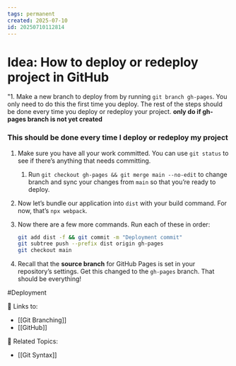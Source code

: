```yaml
---
tags: permanent
created: 2025-07-10
id: 20250710112814
---
```

# Idea: How to deploy or redeploy project in GitHub

"1. Make a new branch to deploy from by running `git branch gh-pages`. You only need to do this the first time you deploy. The rest of the steps should be done every time you deploy or redeploy your project. **only do if gh-pages branch is not yet created**
### This should be done every time I deploy or redeploy my project
1. Make sure you have all your work committed. You can use `git status` to see if there’s anything that needs committing.
	1. Run `git checkout gh-pages && git merge main --no-edit` to change branch and sync your changes from `main` so that you’re ready to deploy.
2. Now let’s bundle our application into `dist` with your build command. For now, that’s `npx webpack`.
3. Now there are a few more commands. Run each of these in order:
    
    ```bash
    git add dist -f && git commit -m "Deployment commit"
    git subtree push --prefix dist origin gh-pages
    git checkout main
    ```
    
4. Recall that the **source branch** for GitHub Pages is set in your repository’s settings. Get this changed to the `gh-pages` branch. That should be everything!

#Deployment

🔗 Links to:
- [[Git Branching]]
- [[GitHub]]

👀 Related Topics:
- [[Git Syntax]]